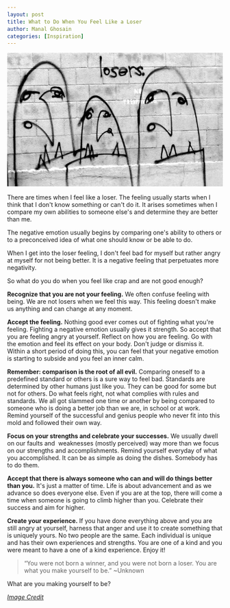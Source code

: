 ```yaml
---
layout: post
title: What to Do When You Feel Like a Loser
author: Manal Ghosain
categories: [Inspiration]
---
```


![Losers](/images/losers.jpg)

There are times when I feel like a loser. The feeling usually starts when I think that I don't know something or can't do it. It arises sometimes when I compare my own abilities to someone else's and determine they are better than me. 

The negative emotion usually begins by comparing one's ability to others or to a preconceived idea of what one should know or be able to do. 

When I get into the loser feeling, I don't feel bad for myself but rather angry at myself for not being better. It is a negative feeling that perpetuates more negativity. 

So what do you do when you feel like crap and are not good enough? 

**Recognize that you are not your feeling.** We often confuse feeling with being. We are not losers when we feel this way. This feeling doesn't make us anything and can change at any moment. 

**Accept the feeling.** Nothing good ever comes out of fighting what you're feeling. Fighting a negative emotion usually gives it strength. So accept that you are feeling angry at yourself. Reflect on how you are feeling. Go with the emotion and feel its effect on your body. Don't judge or dismiss it. Within a short period of doing this, you can feel that your negative emotion is starting to subside and you feel an inner calm. 

**Remember: comparison is the root of all evil.** Comparing oneself to a predefined standard or others is a sure way to feel bad. Standards are determined by other humans just like you. They can be good for some but not for others. Do what feels right, not what complies with rules and standards. We all got slammed one time or another by being compared to someone who is doing a better job than we are, in school or at work. Remind yourself of the successful and genius people who never fit into this mold and followed their own way. 

**Focus on your strengths and celebrate your successes.** We usually dwell on our faults and  weaknesses (mostly perceived) way more than we focus on our strengths and accomplishments. Remind yourself everyday of what you accomplished. It can be as simple as doing the dishes. Somebody has to do them. 

**Accept that there is always someone who can and will do things better than you.** It's just a matter of time. Life is about advancement and as we advance so does everyone else. Even if you are at the top, there will come a time when someone is going to climb higher than you. Celebrate their success and aim for higher. 

**Create your experience.** If you have done everything above and you are still angry at yourself, harness that anger and use it to create something that is uniquely yours. No two people are the same. Each individual is unique and has their own experiences and strengths. You are one of a kind and you were meant to have a one of a kind experience. Enjoy it! 

> “You were not born a winner, and you were not born a loser. You are what you make yourself to be.” ~Unknown

What are you making yourself to be?

*[Image Credit](http://www.flickr.com/photos/cali2okie/2236551824/)*
